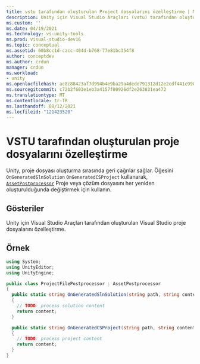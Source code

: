 ```yaml
---
title: vstu tarafından oluşturulan Project dosyalarını özelleştirme | Microsoft Docs
description: Unity için Visual Studio Araçları (vstu) tarafından oluşturulan proje dosyalarını özelleştirmeyi öğrenin. Bir C# kod örneğini inceleyin.
ms.custom: ''
ms.date: 04/19/2021
ms.technology: vs-unity-tools
ms.prod: visual-studio-dev16
ms.topic: conceptual
ms.assetid: 60b8cc1d-cacc-404d-b768-77e81bc354f8
author: conceptdev
ms.author: crdun
manager: crdun
ms.workload:
- unity
ms.openlocfilehash: ac8c88423af7d994b4e9ba29a4dede791312d12e2cdf441c990096190858a084
ms.sourcegitcommit: c72b2f603e1eb3a4157f00926df2e263831ea472
ms.translationtype: MT
ms.contentlocale: tr-TR
ms.lasthandoff: 08/12/2021
ms.locfileid: "121423520"
---
```

# <a name="customize-project-files-created-by-vstu"></a>VSTU tarafından oluşturulan proje dosyalarını özelleştirme
Unity, proje dosyası oluşturma sırasında geri çağrılar sağlar. Öğesini `OnGeneratedSlnSolution` `OnGeneratedCSProject` kullanarak, [`AssetPostprocessor`](https://docs.unity3d.com/ScriptReference/AssetPostprocessor.html) Proje veya çözüm dosyasını her yeniden oluşturulduğunda değiştirmek için kullanın.

## <a name="demonstrates"></a>Gösteriler
Unity için Visual Studio Araçları tarafından oluşturulan Visual Studio proje dosyalarını özelleştirme.

## <a name="example"></a>Örnek

```csharp
using System;
using UnityEditor;
using UnityEngine;

public class ProjectFilePostprocessor : AssetPostprocessor
{
  public static string OnGeneratedSlnSolution(string path, string content)
  {
    // TODO: process solution content
    return content;
  }

  public static string OnGeneratedCSProject(string path, string content)
  {
    // TODO: process project content
    return content;
  }
}
```
